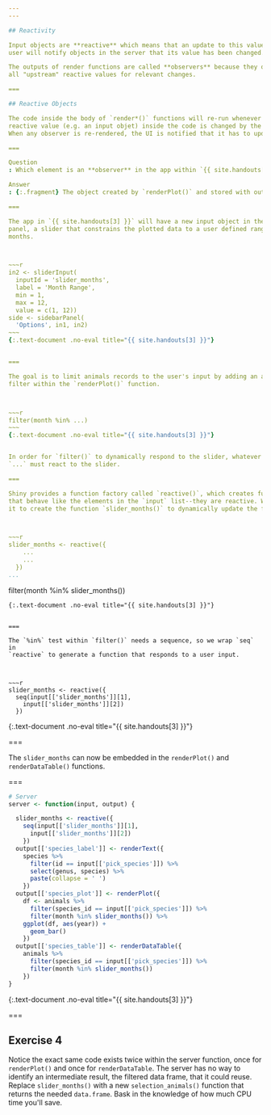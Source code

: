 ```yaml
---
---

## Reactivity

Input objects are **reactive** which means that an update to this value by a
user will notify objects in the server that its value has been changed.

The outputs of render functions are called **observers** because they observe
all "upstream" reactive values for relevant changes.

===

## Reactive Objects

The code inside the body of `render*()` functions will re-run whenever a
reactive value (e.g. an input objet) inside the code is changed by the user.
When any observer is re-rendered, the UI is notified that it has to update.

===

Question
: Which element is an **observer** in the app within `{{ site.handouts[2] }}`.

Answer
: {:.fragment} The object created by `renderPlot()` and stored with outputId "species_plot".

===

The app in `{{ site.handouts[3] }}` will have a new input object in the sidebar
panel, a slider that constrains the plotted data to a user defined range of
months.



~~~r
in2 <- sliderInput(
  inputId = 'slider_months',
  label = 'Month Range',
  min = 1,
  max = 12,
  value = c(1, 12))
side <- sidebarPanel(
  'Options', in1, in2)
~~~
{:.text-document .no-eval title="{{ site.handouts[3] }}"}


===

The goal is to limit animals records to the user's input by adding an additional
filter within the `renderPlot()` function.



~~~r
filter(month %in% ...)
~~~
{:.text-document .no-eval title="{{ site.handouts[3] }}"}


In order for `filter()` to dynamically respond to the slider, whatever replaces
`...` must react to the slider.

===

Shiny provides a function factory called `reactive()`, which creates functions
that behave like the elements in the `input` list--they are reactive. We'll use
it to create the function `slider_months()` to dynamically update the filter.



~~~r
slider_months <- reactive({
    ...
    ...
  })
...
```

filter(month %in% slider_months())
~~~
{:.text-document .no-eval title="{{ site.handouts[3] }}"}


===

The `%in%` test within `filter()` needs a sequence, so we wrap `seq` in
`reactive` to generate a function that responds to a user input.



~~~r
slider_months <- reactive({
  seq(input[['slider_months']][1],
    input[['slider_months']][2])
  })
~~~
{:.text-document .no-eval title="{{ site.handouts[3] }}"}


===

The `slider_months` can now be embedded in the `renderPlot()` and
`renderDataTable()` functions.

===



~~~r
# Server
server <- function(input, output) {

  slider_months <- reactive({
    seq(input[['slider_months']][1],
      input[['slider_months']][2])
    })
  output[['species_label']] <- renderText({
    species %>%
      filter(id == input[['pick_species']]) %>%
      select(genus, species) %>%
      paste(collapse = ' ')
    })
  output[['species_plot']] <- renderPlot({
    df <- animals %>%
      filter(species_id == input[['pick_species']]) %>%
      filter(month %in% slider_months()) %>%
    ggplot(df, aes(year)) +
      geom_bar()
    })
  output[['species_table']] <- renderDataTable({
    animals %>%
      filter(species_id == input[['pick_species']]) %>%
      filter(month %in% slider_months())
    })
}
~~~
{:.text-document .no-eval title="{{ site.handouts[3] }}"}


===

## Exercise 4

Notice the exact same code exists twice within the server function, once for
`renderPlot()` and once for `renderDataTable`. The server has no way to identify
an intermediate result, the filtered data frame, that it could reuse. Replace
`slider_months()` with a new `selection_animals()` function that returns the
needed `data.frame`. Bask in the knowledge of how much CPU time you'll save.
